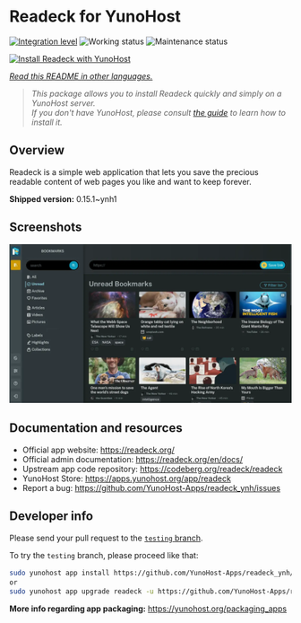 <!--
N.B.: This README was automatically generated by <https://github.com/YunoHost/apps/tree/master/tools/readme_generator>
It shall NOT be edited by hand.
-->

# Readeck for YunoHost

[![Integration level](https://dash.yunohost.org/integration/readeck.svg)](https://ci-apps.yunohost.org/ci/apps/readeck/) ![Working status](https://ci-apps.yunohost.org/ci/badges/readeck.status.svg) ![Maintenance status](https://ci-apps.yunohost.org/ci/badges/readeck.maintain.svg)

[![Install Readeck with YunoHost](https://install-app.yunohost.org/install-with-yunohost.svg)](https://install-app.yunohost.org/?app=readeck)

*[Read this README in other languages.](./ALL_README.md)*

> *This package allows you to install Readeck quickly and simply on a YunoHost server.*  
> *If you don't have YunoHost, please consult [the guide](https://yunohost.org/install) to learn how to install it.*

## Overview

Readeck is a simple web application that lets you save the precious readable content of web pages you like and want to keep forever.

**Shipped version:** 0.15.1~ynh1

## Screenshots

![Screenshot of Readeck](./doc/screenshots/dark.webp)

## Documentation and resources

- Official app website: <https://readeck.org/>
- Official admin documentation: <https://readeck.org/en/docs/>
- Upstream app code repository: <https://codeberg.org/readeck/readeck>
- YunoHost Store: <https://apps.yunohost.org/app/readeck>
- Report a bug: <https://github.com/YunoHost-Apps/readeck_ynh/issues>

## Developer info

Please send your pull request to the [`testing` branch](https://github.com/YunoHost-Apps/readeck_ynh/tree/testing).

To try the `testing` branch, please proceed like that:

```bash
sudo yunohost app install https://github.com/YunoHost-Apps/readeck_ynh/tree/testing --debug
or
sudo yunohost app upgrade readeck -u https://github.com/YunoHost-Apps/readeck_ynh/tree/testing --debug
```

**More info regarding app packaging:** <https://yunohost.org/packaging_apps>
